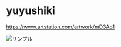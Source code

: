 # yuyushiki
https://www.artstation.com/artwork/mD3Ao1

![サンプル](https://cdna.artstation.com/p/assets/images/images/029/831/338/large/-yuyushiki.jpg?1598788965)
